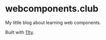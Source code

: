 # webcomponents.club

My little blog about learning web components.

Built with [11ty](https://www.11ty.io/).
